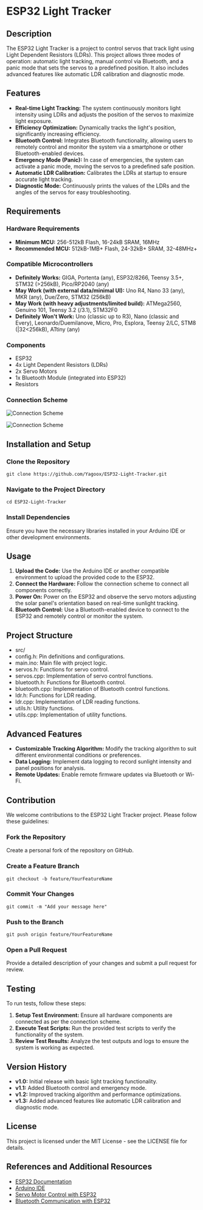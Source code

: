 <!DOCTYPE html>
<html lang="en">
<head>
    <meta charset="UTF-8">
    <meta name="viewport" content="width=device-width, initial-scale=1.0">
</head>
<body>

<h1>ESP32 Light Tracker</h1>

<h2>Description</h2>
<p>The ESP32 Light Tracker is a project to control servos that track light using Light Dependent Resistors (LDRs). This project allows three modes of operation: automatic light tracking, manual control via Bluetooth, and a panic mode that sets the servos to a predefined position. It also includes advanced features like automatic LDR calibration and diagnostic mode.</p>

<h2>Features</h2>
<ul>
    <li><strong>Real-time Light Tracking:</strong> The system continuously monitors light intensity using LDRs and adjusts the position of the servos to maximize light exposure.</li>
    <li><strong>Efficiency Optimization:</strong> Dynamically tracks the light's position, significantly increasing efficiency.</li>
    <li><strong>Bluetooth Control:</strong> Integrates Bluetooth functionality, allowing users to remotely control and monitor the system via a smartphone or other Bluetooth-enabled devices.</li>
    <li><strong>Emergency Mode (Panic):</strong> In case of emergencies, the system can activate a panic mode, moving the servos to a predefined safe position.</li>
    <li><strong>Automatic LDR Calibration:</strong> Calibrates the LDRs at startup to ensure accurate light tracking.</li>
    <li><strong>Diagnostic Mode:</strong> Continuously prints the values of the LDRs and the angles of the servos for easy troubleshooting.</li>
</ul>

<h2>Requirements</h2>

<h3>Hardware Requirements</h3>
<ul>
    <li><strong>Minimum MCU:</strong> 256-512kB Flash, 16-24kB SRAM, 16MHz</li>
    <li><strong>Recommended MCU:</strong> 512kB-1MB+ Flash, 24-32kB+ SRAM, 32-48MHz+</li>
</ul>

<h3>Compatible Microcontrollers</h3>
<ul>
    <li><strong>Definitely Works:</strong> GIGA, Portenta (any), ESP32/8266, Teensy 3.5+, STM32 (>256kB), Pico/RP2040 (any)</li>
    <li><strong>May Work (with external data/minimal UI):</strong> Uno R4, Nano 33 (any), MKR (any), Due/Zero, STM32 (256kB)</li>
    <li><strong>May Work (with heavy adjustments/limited build):</strong> ATMega2560, Genuino 101, Teensy 3.2 (/3.1), STM32F0</li>
    <li><strong>Definitely Won't Work:</strong> Uno (classic up to R3), Nano (classic and Every), Leonardo/Duemilanove, Micro, Pro, Esplora, Teensy 2/LC, STM8 (|32<256kB), ATtiny (any)</li>
</ul>

<h3>Components</h3>
<ul>
    <li>ESP32</li>
    <li>4x Light Dependent Resistors (LDRs)</li>
    <li>2x Servo Motors</li>
    <li>1x Bluetooth Module (integrated into ESP32)</li>
    <li>Resistors</li>
</ul>

<h3>Connection Scheme</h3>
<p><img src="https://drive.google.com/uc?export=view&id=1QWrT_bZSrWUGSNd7l1CWe_IeeuWR4Lq9" alt="Connection Scheme"></p>
<p><img src="https://drive.google.com/uc?export=view&id=1lQeS_DON3KihkdE4mqvhljHWYpZLRqEF" alt="Connection Scheme"></p>

<h2>Installation and Setup</h2>

<h3>Clone the Repository</h3>
<pre><code>git clone https://github.com/Yagoox/ESP32-Light-Tracker.git</code></pre>

<h3>Navigate to the Project Directory</h3>
<pre><code>cd ESP32-Light-Tracker</code></pre>

<h3>Install Dependencies</h3>
<p>Ensure you have the necessary libraries installed in your Arduino IDE or other development environments.</p>

<h2>Usage</h2>
<ol>
    <li><strong>Upload the Code:</strong> Use the Arduino IDE or another compatible environment to upload the provided code to the ESP32.</li>
    <li><strong>Connect the Hardware:</strong> Follow the connection scheme to connect all components correctly.</li>
    <li><strong>Power On:</strong> Power on the ESP32 and observe the servo motors adjusting the solar panel's orientation based on real-time sunlight tracking.</li>
    <li><strong>Bluetooth Control:</strong> Use a Bluetooth-enabled device to connect to the ESP32 and remotely control or monitor the system.</li>
</ol>

<h2>Project Structure</h2>
<ul class="project-structure">
<li class="folder">src/</li>
<li class="file">config.h: Pin definitions and configurations.</li>
<li class="file">main.ino: Main file with project logic.</li>
<li class="file">servos.h: Functions for servo control.</li>
<li class="file">servos.cpp: Implementation of servo control functions.</li>
<li class="file">bluetooth.h: Functions for Bluetooth control.</li>
<li class="file">bluetooth.cpp: Implementation of Bluetooth control functions.</li>
<li class="file">ldr.h: Functions for LDR reading.</li>
<li class="file">ldr.cpp: Implementation of LDR reading functions.</li>
<li class="file">utils.h: Utility functions.</li>
<li class="file">utils.cpp: Implementation of utility functions.</li>
</ul>

<h2>Advanced Features</h2>
<ul>
    <li><strong>Customizable Tracking Algorithm:</strong> Modify the tracking algorithm to suit different environmental conditions or preferences.</li>
    <li><strong>Data Logging:</strong> Implement data logging to record sunlight intensity and panel positions for analysis.</li>
    <li><strong>Remote Updates:</strong> Enable remote firmware updates via Bluetooth or Wi-Fi.</li>
</ul>

<h2>Contribution</h2>
<p>We welcome contributions to the ESP32 Light Tracker project. Please follow these guidelines:</p>

<h3>Fork the Repository</h3>
<p>Create a personal fork of the repository on GitHub.</p>

<h3>Create a Feature Branch</h3>
<pre><code>git checkout -b feature/YourFeatureName</code></pre>

<h3>Commit Your Changes</h3>
<pre><code>git commit -m "Add your message here"</code></pre>

<h3>Push to the Branch</h3>
<pre><code>git push origin feature/YourFeatureName</code></pre>

<h3>Open a Pull Request</h3>
<p>Provide a detailed description of your changes and submit a pull request for review.</p>

<h2>Testing</h2>
<p>To run tests, follow these steps:</p>
<ol>
    <li><strong>Setup Test Environment:</strong> Ensure all hardware components are connected as per the connection scheme.</li>
    <li><strong>Execute Test Scripts:</strong> Run the provided test scripts to verify the functionality of the system.</li>
    <li><strong>Review Test Results:</strong> Analyze the test outputs and logs to ensure the system is working as expected.</li>
</ol>

<h2>Version History</h2>
<ul>
    <li><strong>v1.0:</strong> Initial release with basic light tracking functionality.</li>
    <li><strong>v1.1:</strong> Added Bluetooth control and emergency mode.</li>
    <li><strong>v1.2:</strong> Improved tracking algorithm and performance optimizations.</li>
    <li><strong>v1.3:</strong> Added advanced features like automatic LDR calibration and diagnostic mode.</li>
</ul>

<h2>License</h2>
<p>This project is licensed under the MIT License - see the LICENSE file for details.</p>

<h2>References and Additional Resources</h2>
<ul>
    <li><a href="https://docs.espressif.com/projects/esp-idf/en/latest/esp32/">ESP32 Documentation</a></li>
    <li><a href="https://www.arduino.cc/en/Main/Software">Arduino IDE</a></li>
    <li><a href="https://randomnerdtutorials.com/esp32-servo-motor-web-server/">Servo Motor Control with ESP32</a></li>
    <li><a href="https://randomnerdtutorials.com/esp32-bluetooth-classic-arduino-ide/">Bluetooth Communication with ESP32</a></li>
</ul>

</body>
</html>
